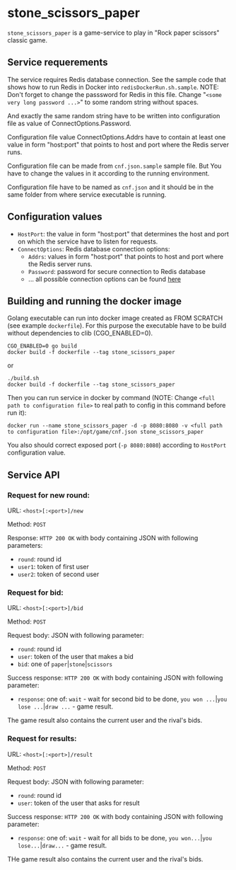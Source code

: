 # stone_scissors_paper

`stone_scissors_paper` is a game-service to play in "Rock paper scissors" classic game.

## Service requerements

The service requires Redis database connection. See the sample code that shows how to run Redis in Docker into `redisDockerRun.sh.sample`. NOTE: Don't forget to change the passsword for Redis in this file. Change "`<some very long password ...>`" to some random string without spaces.

And exactly the same random string have to be written into configuration file as value of ConnectOptions.Password.

Configuration file value ConnectOptions.Addrs have to contain at least one value in form "host:port" that points to host and port where the Redis server runs.

Configuration file can be made from `cnf.json.sample` sample file. But You have to change the values in it according to the running environment.

Configuration file have to be named as `cnf.json` and it should be in the same folder from where service executable is running.

## Configuration values

- `HostPort`: the value in form "host:port" that determines the host and port on which the service have to listen for requests.
- `ConnectOptions`: Redis database connection options:
    - `Addrs`: values in form "host:port" that points to host and port where the Redis server runs.
    - `Password`: password for secure connection to Redis database
    - ... all possible connection options can be found [here](https://godoc.org/github.com/go-redis/redis#UniversalOptions)

## Building and running the docker image

Golang executable can run into docker image created as FROM SCRATCH (see example `dockerfile`). For this purpose the executable have to be build without dependencies to clib (CGO_ENABLED=0).

    CGO_ENABLED=0 go build
    docker build -f dockerfile --tag stone_scissors_paper
or

    ./build.sh
    docker build -f dockerfile --tag stone_scissors_paper

Then you can run service in docker by command (NOTE: Change `<full path to configuration file>` to real path to config in this command before run it):

    docker run --name stone_scissors_paper -d -p 8080:8080 -v <full path to configuration file>:/opt/game/cnf.json stone_scissors_paper

You also should correct exposed port (`-p 8080:8080`) according to `HostPort` configuration value.

## Service API

### Request for new round:

URL: `<host>[:<port>]/new`

Method: `POST`

Response: `HTTP 200 OK` with body containing JSON with following parameters:

- `round`: round id
- `user1`: token of first user
- `user2`: token of second user


### Request for bid:

URL: `<host>[:<port>]/bid`

Method: `POST`

Request body: JSON with following parameter:

- `round`: round id
- `user`: token of the user that makes a bid
- `bid`: one of `paper`|`stone`|`scissors` 

Success response: `HTTP 200 OK` with body containing JSON with following parameter: 

- `response`: one of: `wait` - wait for second bid to be done, `you won ...`|`you lose ...`|`draw ...` - game result.

The game result also contains the current user and the rival's bids. 
 


### Request for results:
URL: `<host>[:<port>]/result` 

Method: `POST`

Request body: JSON with following parameter:

- `round`: round id
- `user`: token of the user that asks for result

Success response: `HTTP 200 OK` with body containing JSON with following parameter: 

- `response`: one of: `wait` - wait for all bids to be done, `you won...`|`you lose...`|`draw...` - game result.

THe game result also contains the current user and the rival's bids. 




